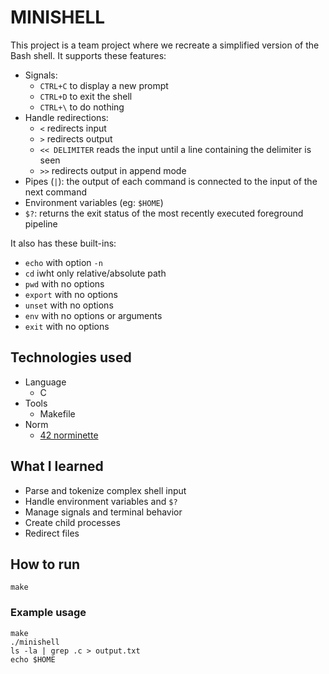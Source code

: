 # MINISHELL
This project is a team project where we recreate a simplified version of the Bash shell. It supports these features:
- Signals:
	- `CTRL+C` to display a new prompt
	- `CTRL+D` to exit the shell
	- `CTRL+\` to do nothing
- Handle redirections:
	- `<` redirects input
	- `>` redirects output
	- `<< DELIMITER` reads the input until a line containing the delimiter is seen
	- `>>` redirects output in append mode
- Pipes (`|`): the output of each command is connected to the input of the next command
- Environment variables (eg: `$HOME`)
- `$?`: returns the exit status of the most recently executed foreground pipeline

It also has these built-ins:
- `echo` with option `-n`
- `cd` iwht only relative/absolute path
- `pwd` with no options
- `export` with no options
- `unset` with no options
- `env` with no options or arguments
- `exit` with no options

## Technologies used
- Language
	- C
- Tools
	- Makefile
- Norm
	- [42 norminette](https://github.com/42school/norminette)

## What I learned
- Parse and tokenize complex shell input
- Handle environment variables and `$?`
- Manage signals and terminal behavior
- Create child processes
- Redirect files

## How to run
```make```

### Example usage
```
make
./minishell
ls -la | grep .c > output.txt
echo $HOME
```
